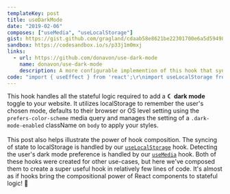```yaml
---
templateKey: post
title: useDarkMode
date: "2019-02-06"
composes: ["useMedia", "useLocalStorage"]
gist: https://gist.github.com/gragland/cdaab58e8621be22301700e6a5d59498
sandbox: https://codesandbox.io/s/p33j1m0mxj
links:
  - url: https://github.com/donavon/use-dark-mode
    name: donavon/use-dark-mode
    description: A more configurable implemention of this hook that syncs changes across browser tabs and handles SSR. Provided much of the code and inspiration for this post.
code: "import { useEffect } from 'react';\r\nimport useLocalStorage from '.\/use-local-storage';\r\nimport useMedia from '.\/use-media';\r\n\r\n\/\/ Dark mode className and container element\r\nconst className = 'dark-mode';\r\nconst element = global.document.body;\r\n\r\nfunction useDarkMode() {\r\n  \/\/ Use our useLocalStorage hook to persist state through a page refresh.\r\n  \/\/ Read the recipe for this hook to learn more: usehooks.com\/useLocalStorage\r\n  const [enabledState, setEnabledState] = useLocalStorage('dark-mode-enabled');\r\n\r\n  \/\/ See if user has set a browser or OS preference for dark mode.\r\n  \/\/ The usePrefersDarkMode hook composes a useMedia hook (see code below).\r\n  const prefersDarkMode = usePrefersDarkMode();\r\n\r\n  \/\/ If enabledState is defined use it, otherwise fallback to prefersDarkMode.\r\n  \/\/ This allows user to override OS level setting on our website.\r\n  const enabled =\r\n    typeof enabledState !== 'undefined' ? enabledState : prefersDarkMode;\r\n\r\n  \/\/ Fire off effect that add\/removes dark mode class\r\n  useEffect(\r\n    () => {\r\n      if (enabled) {\r\n        element.classList.add(className);\r\n      } else {\r\n        element.classList.remove(className);\r\n      }\r\n    },\r\n    [enabled] \/\/ Only re-call effect when value changes\r\n  );\r\n\r\n  \/\/ Return enabled state and setter\r\n  return [enabled, setEnabledState];\r\n}\r\n\r\n\/\/ Compose our useMedia hook to detect dark mode preference.\r\n\/\/ The API for useMedia looks a bit weird, but that's because ...\r\n\/\/ ... it was designed to support multiple media queries and return values.\r\n\/\/ Thanks to hook composition we can hide away that extra complexity!\r\n\/\/ Read the recipe for useMedia to learn more: usehooks.com\/useMedia\r\nfunction usePrefersDarkMode() {\r\n  return useMedia(['(prefers-color-scheme: dark)'], [true], false);\r\n}"
---
```


This hook handles all the stateful logic required to add a <b>☾ dark mode</b> toggle to your website. It utilizes localStorage to remember the user's chosen mode, defaults to their browser or OS level setting using the `prefers-color-scheme` media query and manages the setting of a `.dark-mode-enabled` className on `body` to apply your styles.
<br/><br/>
This post also helps illustrate the power of hook composition. The syncing of state to localStorage is handled by our [`useLocalStorage`](https://usehooks.com/useLocalStorage) hook. Detecting the user's dark mode preference is handled by our [`useMedia`](https://usehooks.com/useMedia) hook. Both of these hooks were created for other use-cases, but here we've composed them to create a super useful hook in relatively few lines of code. It's almost as if hooks bring the compositional power of React components to stateful logic! 🤯
